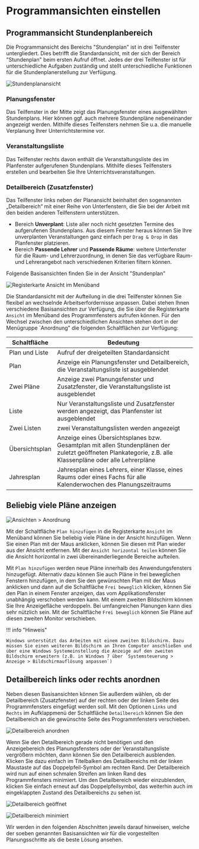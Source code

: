 # Programmansichten einstellen

## Programmansicht Stundenplanbereich

Die Programmansicht des Bereichs "Stundenplan" ist in drei Teilfenster untergliedert. Dies betrifft die Standardansicht, mit der sich der Bereich "Stundenplan" beim ersten Aufruf öffnet. Jedes der drei Teilfenster ist für unterschiedliche Aufgaben zuständig und stellt unterschiedliche Funktionen für die Stundenplanerstellung zur Verfügung.

![Stundenplanansicht](/assets/images/Stundenplan01.png)

### Planungsfenster

Das Teilfenster in der Mitte zeigt das Planungsfenster eines ausgewählten Stundenplans. Hier können ggf. auch mehrere Stundenpläne nebeneinander angezeigt werden. Mithilfe dieses Teilfensters nehmen Sie u.a. die manuelle Verplanung Ihrer Unterrichtstermine vor.

### Veranstaltungsliste

Das Teilfenster rechts davon enthält die Veranstaltungsliste des im Planfenster aufgerufenen Stundenplans. Mithilfe dieses Teilfensters erstellen und bearbeiten Sie
Ihre Unterrichtsveranstaltungen.

### Detailbereich  (Zusatzfenster)

Das Teilfenster links neben der Planansicht beinhaltet den sogenannten „Detailbereich“ mit einer Reihe von Unterfenstern, die Sie bei der Arbeit mit den beiden anderen Teilfenstern unterstützen.

* Bereich **Unverplant**: Liste aller noch nicht gesetzten Termine des aufgerufenen Stundenplans. Aus diesem Fenster heraus können Sie Ihre unverplanten Veranstaltungen ganz einfach per `Drag & Drop` in das Planfenster platzieren.
* Bereich **Passende Lehrer** und **Passende Räume**: weitere Unterfenster für die Raum- und Lehrerzuordnung, in denen Sie das verfügbare Raum- und Lehrerangebot nach verschiedenen Kriterien filtern können.

Folgende Basisansichten finden Sie in der Ansicht "Stundenplan"

![Registerkarte `Ansicht` im Menüband](/assets/images/Ansichten01.png)

Die Standardansicht mit der Aufteilung in die drei Teilfenster können Sie flexibel an wechselnde Arbeitserfordernisse anpassen. Dabei stehen Ihnen verschiedene Basisansichten zur Verfügung, die Sie über die Registerkarte `Ansicht` im Menüband des Programmfensters aufrufen können. Für den Wechsel zwischen den unterschiedlichen Ansichten stehen dort in der Menügruppe `Anordnung" die folgenden Schaltflächen zur Verfügung:

| Schaltfläche   | Bedeutung                                                                                                                                                 |
| -------------- | --------------------------------------------------------------------------------------------------------------------------------------------------------- |
| Plan und Liste | Aufruf der dreigeteilten Standardansicht                                                                                                                  |
| Plan           | Anzeige ein Planungsfenster und Detailbereich, die Veranstaltungsliste ist ausgeblendet                                                                   |
| Zwei Pläne     | Anzeige zwei Planungsfenster und Zusatzfenster, die Veranstaltungsliste ist ausgeblendet                                                                  |
| Liste          | Nur Veranstaltungsliste und Zusatzfenster werden angezeigt, das Planfenster ist ausgeblendet                                                              |
| Zwei Listen    | zwei Veranstaltungslisten werden angezeigt                                                                                                                |
| Übersichtsplan | Anzeige eines Übersichtsplanes bzw. Gesamtplan mit allen Stundenplänen der zuletzt geöffneten Plankategorie, z.B. alle Klassenpläne oder alle Lehrerpläne |
| Jahresplan     | Jahresplan eines Lehrers, einer Klasse, eines Raums oder eines Fachs für alle Kalenderwochen des Planungszeitraums                                        |

## Beliebig viele Pläne anzeigen

![Ansichten > Anordnung](/assets/images/sp/stundenplan1.png)

Mit der Schaltfläche `Plan hinzufügen` in die Registerkarte `Ansicht` im Menüband können Sie beliebig viele Pläne in der Ansicht hinzufügen. Wenn Sie einen Plan mit der Maus anklicken, können Sie diesen mit Plan wieder aus der Ansicht entfernen. Mit der `Ansicht horizontal teilen` können Sie die Ansicht horizontal in zwei übereinanderliegende Bereiche aufteilen.

Mit `Plan hinzufügen` werden neue Pläne innerhalb des Anwendungsfensters hinzugefügt. Alternativ dazu können Sie auch Pläne in frei beweglichen Fenstern hinzufügen, in dem Sie den gewünschten Plan mit der Maus anklicken und dann auf die Schaltfläche `Frei beweglich` klicken, können Sie den Plan in einem Fenster anzeigen, das vom Applikationsfenster unabhängig verschoben werden kann. Mit einem zweiten Bildschirm können Sie Ihre Anzeigefläche verdoppeln. Bei umfangreichen Planungen kann dies sehr nützlich sein. Mit der Schaltfläche `Frei beweglich` können Sie Pläne auf diesen zweiten Monitor verschieben.

!!! info "Hinweis"

    Windows unterstützt das Arbeiten mit einem zweiten Bildschirm. Dazu müssen Sie einen weiteren Bildschirm an Ihren Computer anschließen und über eine Windows Systemeinstellung die Anzeige auf den zweiten Bildschirm erweitern (z.B. in Windows 7 über `Systemsteuerung > Anzeige > Bildschirmauflösung anpassen`) 

## Detailbereich links oder rechts anordnen

Neben diesen Basisansichten können Sie außerdem wählen, ob der Detailbereich (Zusatzfenster) auf der rechten oder der linken Seite des Programmfensters eingefügt werden soll. Mit den Optionen `Links` und `Rechts` im Aufklappmenü der Schaltfläche `Detailbereich` können Sie den Detailbereich an die gewünschte Seite des Programmfensters verschieben.

![Detailbereich anordnen](/assets/images/sp/stundenplan2.png)

Wenn Sie den Detailbereich gerade nicht benötigen und den Anzeigebereich des Planungsfensters oder der Veranstaltungsliste vergrößern möchten, dann können Sie den Detailbereich ausblenden.
Klicken Sie dazu einfach im Titelbalken des Detailbereichs mit der linken Maustaste auf das Doppelpfeil-Symbol am rechten Rand. Der Detailbereich wird nun auf einen schmalen Streifen am linken Rand des Programmfensters minimiert. Um den Detailbereich wieder einzublenden, klicken Sie einfach erneut auf das Doppelpfeilsymbol, das weiterhin auch im eingeklappten Zustand des Detailbereichs zu sehen ist.

![Detailbereich geöffnet](/assets/images/sp/stundenplan3.png)

![Detailbereich minimiert](/assets/images/sp/stundenplan4.png)

Wir werden in den folgenden Abschnitten jeweils darauf hinweisen, welche der soeben genannten Basisansichten wir für die vorgestellten Planungsschritte als die beste Lösung ansehen.
